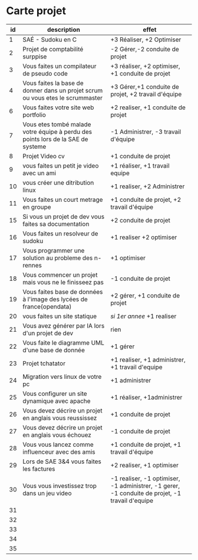 # Carte projet

|id |description| effet|
|--|------------|-------|
|1|SAÉ - Sudoku en C|+3 Réaliser, +2 Optimiser|
|2|Projet de comptabilité surppise|-2 Gérer,-2 conduite de projet |
|3|Vous faites un compilateur de pseudo code|+3 réaliser, +2 optimiser, +1 conduite de projet|
|4|Vous faites la base de donner dans un projet scrum ou vous etes le scrummaster|+3 Gérer,+1 conduite de projet, +2 travail d'équipe|
|6|Vous faites votre site web portfolio|+2 realiser, +1 conduite de projet|
|7|Vous etes tombé malade votre équipe à perdu des points lors de la SAE de systeme|-1 Administrer, -3 travail d'équipe|
|8|Projet Video cv|+1 conduite de projet|
|9|vous faites un petit je video avec un ami|+1 réaliser, +1 travail equipe|
|10|vous créer une ditribution linux|+1 realiser, +2 Administrer |
|11|Vous faites un court metrage en groupe |+1 conduite de projet, +2 travail d'équipe|
|15|Si vous un projet de dev vous faites sa documentation|+2 conduite de projet|
|16|Vous faites un resolveur de sudoku|+1 realiser +2 optimiser|
|17|Vous programmer une solution au probleme des n-rennes|+1 optimiser|
|18|Vous commencer un projet mais vous ne le finisseez pas |-1 conduite de projet|
|19|Vous faites base de données à l'image des lycées de france(opendata)|+2 gérer, +1 conduite de projet|
|20|vous faites un site statique|*si 1er annee* +1 realiser |
|21|Vous avez générer par IA lors d'un projet de dev|rien|
|22|Vous faite le diagramme UML d'une base de donnée|+1 gérer|
|23|Projet tchatator|+1 realiser, +1 administrer, +1 travail d'equipe|
|24|Migration vers linux de votre pc |+1 administrer|
|25|Vous configurer un site dynamique avec apache| +1 réaliser, +1administrer|
|26|Vous devez décrire un projet en anglais vous reussissez|+1 conduite de projet|
|27|Vous devez décrire un projet en anglais vous échouez|-1 conduite de projet|
|28|Vous vous lancez comme influenceur avec des amis|+1 conduite de projet, +1 travail d'équipe|
|29|Lors de SAE 3&4 vous faites les factures|+2 realiser, +1 optimiser|
|30|Vous vous investissez trop dans un jeu video|-1 realiser, -1 optimiser, -1 administrer, -1 gerer, -1 conduite de projet, -1 travail d'equipe|
|31|||
|32|||
|33|||
|34|||
|35|||
